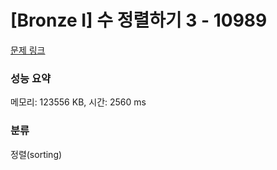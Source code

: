 # [Bronze I] 수 정렬하기 3 - 10989 

[문제 링크](https://www.acmicpc.net/problem/10989) 

### 성능 요약

메모리: 123556 KB, 시간: 2560 ms

### 분류

정렬(sorting)

